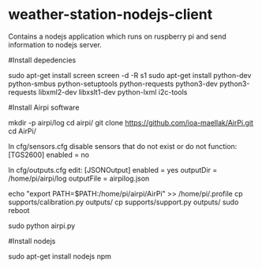 # weather-station-nodejs-client
Contains a nodejs application which runs on ruspberry pi and send information to nodejs server.

#Install depedencies

sudo apt-get install screen
screen -d -R s1
sudo apt-get install python-dev python-smbus python-setuptools python-requests python3-dev python3-requests libxml2-dev libxslt1-dev python-lxml i2c-tools

#Install Airpi software

mkdir -p airpi/log
cd airpi/
git clone https://github.com/ioa-maellak/AirPi.git
cd AirPi/

In cfg/sensors.cfg disable sensors that do not exist or do not function:
[TGS2600]
enabled = no

In cfg/outputs.cfg edit:
[JSONOutput]
enabled = yes
outputDir = /home/pi/airpi/log
outputFile = airpilog.json

echo "export PATH=$PATH:/home/pi/airpi/AirPi" >> /home/pi/.profile
cp supports/calibration.py outputs/
cp supports/support.py outputs/
sudo reboot

sudo python airpi.py

#Install nodejs

sudo apt-get install nodejs npm
